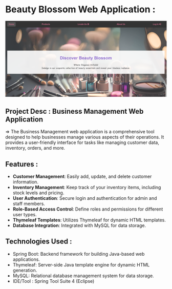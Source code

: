 
#  Beauty Blossom Web Application : <br>

<img width="960" alt="Home page" src="/src/main/resources/static/Images/HomePage.png">

## Project Desc : Business Management Web Application 
  => The Business Management web application is a comprehensive tool designed to help businesses manage various aspects of their operations. 
          It provides a user-friendly interface for tasks like managing customer data, inventory, orders, and more.


## Features  :

- **Customer Management**: Easily add, update, and delete customer information.
- **Inventory Management**: Keep track of your inventory items, including stock levels and pricing.
- **User Authentication**: Secure login and authentication for admin and staff members.
- **Role-Based Access Control**: Define roles and permissions for different user types.
- **Thymeleaf Templates**: Utilizes Thymeleaf for dynamic HTML templates.
- **Database Integration**: Integrated with MySQL for data storage.


## Technologies Used :

- Spring Boot: Backend framework for building Java-based web applications.
- Thymeleaf: Server-side Java template engine for dynamic HTML generation.
- MySQL: Relational database management system for data storage.
- IDE/Tool : Spring Tool Suite 4 (Eclipse)




